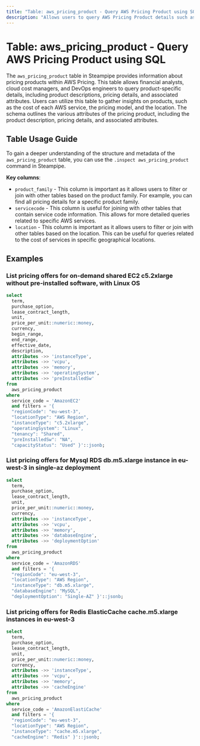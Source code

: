 ```yaml
---
title: "Table: aws_pricing_product - Query AWS Pricing Product using SQL"
description: "Allows users to query AWS Pricing Product details such as the product's description, pricing details, and associated attributes."
---
```


# Table: aws_pricing_product - Query AWS Pricing Product using SQL

The `aws_pricing_product` table in Steampipe provides information about pricing products within AWS Pricing. This table allows financial analysts, cloud cost managers, and DevOps engineers to query product-specific details, including product descriptions, pricing details, and associated attributes. Users can utilize this table to gather insights on products, such as the cost of each AWS service, the pricing model, and the location. The schema outlines the various attributes of the pricing product, including the product description, pricing details, and associated attributes.

## Table Usage Guide

To gain a deeper understanding of the structure and metadata of the `aws_pricing_product` table, you can use the `.inspect aws_pricing_product` command in Steampipe.

**Key columns**:

- `product_family` - This column is important as it allows users to filter or join with other tables based on the product family. For example, you can find all pricing details for a specific product family.
- `servicecode` - This column is useful for joining with other tables that contain service code information. This allows for more detailed queries related to specific AWS services.
- `location` - This column is important as it allows users to filter or join with other tables based on the location. This can be useful for queries related to the cost of services in specific geographical locations.

## Examples

### List pricing offers for on-demand shared EC2 c5.2xlarge without pre-installed software, with Linux OS

```sql
select
  term,
  purchase_option,
  lease_contract_length,
  unit,
  price_per_unit::numeric::money,
  currency,
  begin_range,
  end_range,
  effective_date,
  description,
  attributes ->> 'instanceType',
  attributes ->> 'vcpu',
  attributes ->> 'memory',
  attributes ->> 'operatingSystem',
  attributes ->> 'preInstalledSw'
from
  aws_pricing_product
where
  service_code = 'AmazonEC2'
  and filters = '{
  "regionCode": "eu-west-3",
  "locationType": "AWS Region",
  "instanceType": "c5.2xlarge",
  "operatingSystem": "Linux",
  "tenancy": "Shared",
  "preInstalledSw": "NA",
  "capacityStatus": "Used" }'::jsonb;
```


### List pricing offers for Mysql RDS db.m5.xlarge instance in eu-west-3 in single-az deployment

```sql
select
  term,
  purchase_option,
  lease_contract_length,
  unit,
  price_per_unit::numeric::money,
  currency,
  attributes ->> 'instanceType',
  attributes ->> 'vcpu',
  attributes ->> 'memory',
  attributes ->> 'databaseEngine',
  attributes ->> 'deploymentOption'
from
  aws_pricing_product
where
  service_code = 'AmazonRDS'
  and filters = '{
  "regionCode": "eu-west-3",
  "locationType": "AWS Region",
  "instanceType": "db.m5.xlarge",
  "databaseEngine": "MySQL",
  "deploymentOption": "Single-AZ" }'::jsonb;
```

### List pricing offers for Redis ElasticCache cache.m5.xlarge instances in eu-west-3

```sql
select
  term,
  purchase_option,
  lease_contract_length,
  unit,
  price_per_unit::numeric::money,
  currency,
  attributes ->> 'instanceType',
  attributes ->> 'vcpu',
  attributes ->> 'memory',
  attributes ->> 'cacheEngine'
from
  aws_pricing_product
where
  service_code = 'AmazonElastiCache'
  and filters = '{
  "regionCode": "eu-west-3",
  "locationType": "AWS Region",
  "instanceType": "cache.m5.xlarge",
  "cacheEngine": "Redis" }'::jsonb;
```
